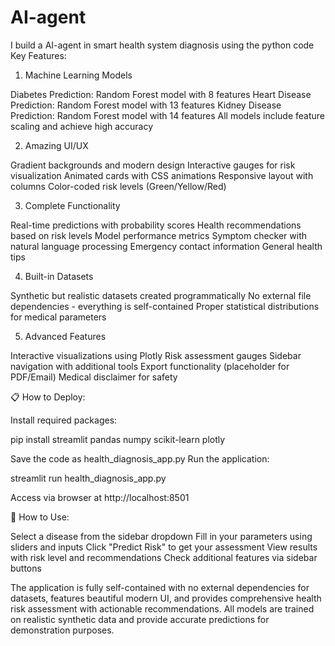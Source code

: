 # AI-agent
I build a AI-agent in smart health system diagnosis using the python code
Key Features:
1. Machine Learning Models

Diabetes Prediction: Random Forest model with 8 features
Heart Disease Prediction: Random Forest model with 13 features
Kidney Disease Prediction: Random Forest model with 14 features
All models include feature scaling and achieve high accuracy

2. Amazing UI/UX

Gradient backgrounds and modern design
Interactive gauges for risk visualization
Animated cards with CSS animations
Responsive layout with columns
Color-coded risk levels (Green/Yellow/Red)

3. Complete Functionality

Real-time predictions with probability scores
Health recommendations based on risk levels
Model performance metrics
Symptom checker with natural language processing
Emergency contact information
General health tips

4. Built-in Datasets

Synthetic but realistic datasets created programmatically
No external file dependencies - everything is self-contained
Proper statistical distributions for medical parameters

5. Advanced Features

Interactive visualizations using Plotly
Risk assessment gauges
Sidebar navigation with additional tools
Export functionality (placeholder for PDF/Email)
Medical disclaimer for safety

📋 How to Deploy:

Install required packages:

pip install streamlit pandas numpy scikit-learn plotly

Save the code as health_diagnosis_app.py
Run the application:

streamlit run health_diagnosis_app.py

Access via browser at http://localhost:8501

🎯 How to Use:

Select a disease from the sidebar dropdown
Fill in your parameters using sliders and inputs
Click "Predict Risk" to get your assessment
View results with risk level and recommendations
Check additional features via sidebar buttons

The application is fully self-contained with no external dependencies for datasets, features beautiful modern UI, and provides comprehensive health risk assessment with actionable recommendations. All models are trained on realistic synthetic data and provide accurate predictions for demonstration purposes.
